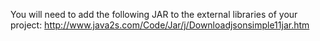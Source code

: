 You will need to add the following JAR to the external libraries of your project: 
http://www.java2s.com/Code/Jar/j/Downloadjsonsimple11jar.htm
